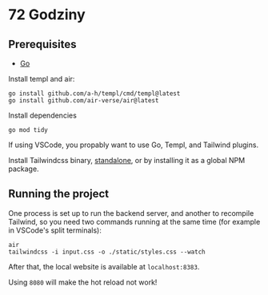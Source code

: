 # 72 Godziny

## Prerequisites

- [Go](https://golang.google.cn/doc/install)

Install templ and air:

```
go install github.com/a-h/templ/cmd/templ@latest
go install github.com/air-verse/air@latest
```

Install dependencies

```
go mod tidy
```

If using VSCode, you propably want to use Go, Templ, and Tailwind plugins.

Install Tailwindcss binary, [standalone](https://tailwindcss.com/blog/standalone-cli), or by installing it as a global NPM package.

## Running the project

One process is set up to run the backend server, and another to recompile
Tailwind, so you need two commands running at the same time (for example
in VSCode's split terminals):

```
air
tailwindcss -i input.css -o ./static/styles.css --watch
```

After that, the local website is available at `localhost:8383`.

Using `8080` will make the hot reload not work!

